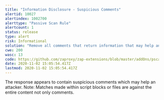 ```yaml
---
title: "Information Disclosure - Suspicious Comments"
alertid: 10027
alertindex: 1002700
alerttype: "Passive Scan Rule"
alertcount: 1
status: release
type: alert
risk: Informational
solution: "Remove all comments that return information that may help an attacker and fix any underlying problems they refer to."
cwe: 200
wasc: 13
code: https://github.com/zaproxy/zap-extensions/blob/master/addOns/pscanrules/src/main/java/org/zaproxy/zap/extension/pscanrules/InformationDisclosureSuspiciousCommentsScanRule.java
date: 2020-11-02 15:05:54.417Z
lastmod: 2020-11-02 15:05:54.417Z
---
```

The response appears to contain suspicious comments which may help an attacker. Note: Matches made within script blocks or files are against the entire content not only comments.
